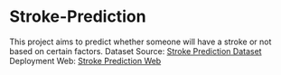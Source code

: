 # Stroke-Prediction
This project aims to predict whether someone will have a stroke or not based on certain factors.
Dataset Source: [Stroke Prediction Dataset](https://www.kaggle.com/datasets/fedesoriano/stroke-prediction-dataset/data)
Deployment Web: [Stroke Prediction Web](https://semidust-stroke-prediction.streamlit.app/)
